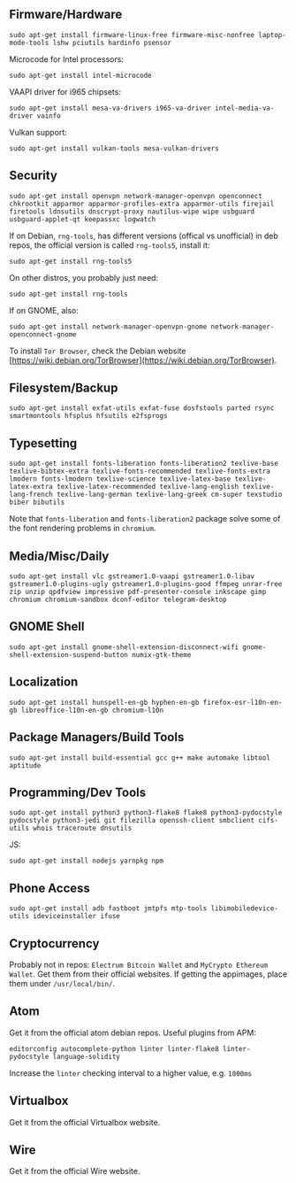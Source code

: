 ## Firmware/Hardware
```shell
sudo apt-get install firmware-linux-free firmware-misc-nonfree laptop-mode-tools lshw pciutils hardinfo psensor
```

Microcode for Intel processors:
```shell
sudo apt-get install intel-microcode
```

VAAPI driver for i965 chipsets:
```shell
sudo apt-get install mesa-va-drivers i965-va-driver intel-media-va-driver vainfo
```

Vulkan support:
```shell
sudo apt-get install vulkan-tools mesa-vulkan-drivers
```
## Security
```shell
sudo apt-get install openvpn network-manager-openvpn openconnect chkrootkit apparmor apparmor-profiles-extra apparmor-utils firejail firetools ldnsutils dnscrypt-proxy nautilus-wipe wipe usbguard usbguard-applet-qt keepassxc logwatch
```

If on Debian, `rng-tools`, has different versions (offical vs unofficial) in deb repos, the official version is called `rng-tools5`, install it:
```shell
sudo apt-get install rng-tools5
```

On other distros, you probably just need:
```shell
sudo apt-get install rng-tools
```

If on GNOME, also:
```shell
sudo apt-get install network-manager-openvpn-gnome network-manager-openconnect-gnome
```

To install `Tor Browser`, check the Debian website [https://wiki.debian.org/TorBrowser](https://wiki.debian.org/TorBrowser).

## Filesystem/Backup
```shell
sudo apt-get install exfat-utils exfat-fuse dosfstools parted rsync smartmontools hfsplus hfsutils e2fsprogs
```

## Typesetting
```shell
sudo apt-get install fonts-liberation fonts-liberation2 texlive-base texlive-bibtex-extra texlive-fonts-recommended texlive-fonts-extra lmodern fonts-lmodern texlive-science texlive-latex-base texlive-latex-extra texlive-latex-recommended texlive-lang-english texlive-lang-french texlive-lang-german texlive-lang-greek cm-super texstudio biber bibutils
```

Note that `fonts-liberation` and `fonts-liberation2` package solve some of the font rendering problems in `chromium`.

## Media/Misc/Daily
```shell
sudo apt-get install vlc gstreamer1.0-vaapi gstreamer1.0-libav gstreamer1.0-plugins-ugly gstreamer1.0-plugins-good ffmpeg unrar-free zip unzip qpdfview impressive pdf-presenter-console inkscape gimp chromium chromium-sandbox dconf-editor telegram-desktop
```

## GNOME Shell
```shell
sudo apt-get install gnome-shell-extension-disconnect-wifi gnome-shell-extension-suspend-button numix-gtk-theme
```

## Localization
```shell
sudo apt-get install hunspell-en-gb hyphen-en-gb firefox-esr-l10n-en-gb libreoffice-l10n-en-gb chromium-l10n
```

## Package Managers/Build Tools
```shell
sudo apt-get install build-essential gcc g++ make automake libtool aptitude
```

## Programming/Dev Tools
```shell
sudo apt-get install python3 python3-flake8 flake8 python3-pydocstyle pydocstyle python3-jedi git filezilla openssh-client smbclient cifs-utils whois traceroute dnsutils
```
JS:
```shell
sudo apt-get install nodejs yarnpkg npm
```

## Phone Access
```shell
sudo apt-get install adb fastboot jmtpfs mtp-tools libimobiledevice-utils ideviceinstaller ifuse
```

## Cryptocurrency
Probably not in repos: `Electrum Bitcoin Wallet` and `MyCrypto Ethereum Wallet`. Get them from their official websites. If getting the appimages, place them under `/usr/local/bin/`.

## Atom
Get it from the official atom debian repos.
Useful plugins from APM:
```
editorconfig autocomplete-python linter linter-flake8 linter-pydocstyle language-solidity
```

Increase the `linter` checking interval to a higher value, e.g. `1000ms`

## Virtualbox
Get it from the official Virtualbox website.

## Wire
Get it from the official Wire website.
